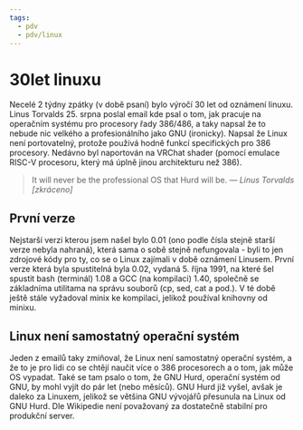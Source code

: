 ```yaml
---
tags:
  - pdv
  - pdv/linux
---
```

# 30let linuxu
Necelé 2 týdny zpátky (v době psaní) bylo výročí 30 let od oznámení linuxu. Linus Torvalds 25. srpna poslal email kde psal o tom, jak pracuje na operačním systému pro procesory řady 386/486, a taky napsal že to nebude nic velkého a profesionálního jako GNU (ironicky). Napsal že Linux není portovatelný, protože používá hodně funkcí specifických pro 386 procesory. Nedávno byl naportován na VRChat shader (pomocí emulace RISC-V procesoru, který má úplně jinou architekturu než 386).
> It will never be the professional OS that Hurd will be.
>    &mdash; <cite>Linus Torvalds</cite>
*\[zkráceno]*
## První verze
Nejstarší verzi kterou jsem našel bylo 0.01 (ono podle čísla stejně starší verze nebyla nahraná), která sama o sobě stejně nefungovala - byli to jen zdrojové kódy pro ty, co se o Linux zajímali v době oznámení Linusem. První verze která byla spustitelná byla 0.02, vydaná 5. října 1991, na které šel spustit bash (terminál) 1.08 a GCC (na kompilaci) 1.40, společně se základníma utilitama na správu souborů (cp, sed, cat a pod.). V té době ještě stále vyžadoval minix ke kompilaci, jelikož používal knihovny od minixu.
## Linux není samostatný operační systém
Jeden z emailů taky zmiňoval, že Linux není samostatný operační systém, a že to je pro lidi co se chtějí naučit více o 386 procesorech a o tom, jak může OS vypadat. Také se tam psalo o tom, že GNU Hurd, operační systém od GNU, by mohl vyjít do pár let (nebo měsíců). GNU Hurd již vyšel, avšak je daleko za Linuxem, jelikož se většina GNU vývojářů přesunula na Linux od GNU Hurd. Dle Wikipedie není považovaný za dostatečně stabilní pro produkční server.
